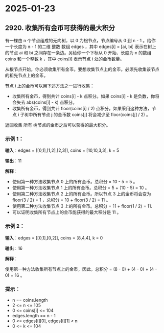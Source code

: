 # 2025-01-23

## 2920. 收集所有金币可获得的最大积分

有一棵由 n 个节点组成的无向树，以 0  为根节点，节点编号从 0 到 n - 1 。给你一个长度为 n - 1 的二维 整数 数组 edges ，其中 edges[i] = [ai, bi] 表示在树上的节点 ai 和 bi 之间存在一条边。另给你一个下标从 0 开始、长度为 n 的数组 coins 和一个整数 k ，其中 coins[i] 表示节点 i 处的金币数量。

从根节点开始，你必须收集所有金币。要想收集节点上的金币，必须先收集该节点的祖先节点上的金币。

节点 i 上的金币可以用下述方法之一进行收集：

- 收集所有金币，得到共计 coins[i] - k 点积分。如果 coins[i] - k 是负数，你将会失去 abs(coins[i] - k) 点积分。
- 收集所有金币，得到共计 floor(coins[i] / 2) 点积分。如果采用这种方法，节点 i 子树中所有节点 j 的金币数 coins[j] 将会减少至 floor(coins[j] / 2) 。

返回收集 所有 树节点的金币之后可以获得的最大积分。



### 示例 1：


**输入**：edges = [[0,1],[1,2],[2,3]], coins = [10,10,3,3], k = 5

**输出**：11                        

**解释**：
- 使用第一种方法收集节点 0 上的所有金币。总积分 = 10 - 5 = 5 。
- 使用第一种方法收集节点 1 上的所有金币。总积分 = 5 + (10 - 5) = 10 。
- 使用第二种方法收集节点 2 上的所有金币。所以节点 3 上的金币将会变为 floor(3 / 2) = 1 ，总积分 = 10 + floor(3 / 2) = 11 。
- 使用第二种方法收集节点 3 上的所有金币。总积分 =  11 + floor(1 / 2) = 11.
- 可以证明收集所有节点上的金币能获得的最大积分是 11 。

### 示例 2：


**输入**：edges = [[0,1],[0,2]], coins = [8,4,4], k = 0

**输出**：16

**解释**：

使用第一种方法收集所有节点上的金币，因此，总积分 = (8 - 0) + (4 - 0) + (4 - 0) = 16 。


### 提示：

- n == coins.length
- 2 <= n <= 105
- 0 <= coins[i] <= 104
- edges.length == n - 1
- 0 <= edges[i][0], edges[i][1] < n
- 0 <= k <= 104